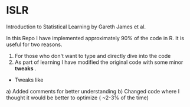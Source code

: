 # ISLR
Introduction to Statistical Learning by Gareth James et al.

In this Repo I have implemented approximately 90% of the code in R. It is useful for two reasons.

1) For those who don't want to type and directly dive into the code
2) As part of learning I have modified the original code with some minor **tweaks** .

- Tweaks like

a) Added comments for better understanding
b) Changed code where I thought it would be better to optimize ( ~2-3% of the time)




